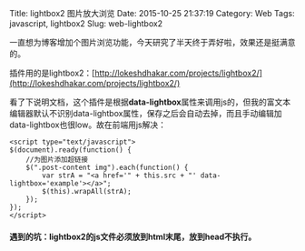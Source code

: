 Title: lightbox2 图片放大浏览
Date: 2015-10-25 21:37:19
Category: Web
Tags: javascript, lightbox2
Slug: web-lightbox2

一直想为博客增加个图片浏览功能，今天研究了半天终于弄好啦，效果还是挺满意的。

插件用的是lightbox2：[http://lokeshdhakar.com/projects/lightbox2/](http://lokeshdhakar.com/projects/lightbox2/)

看了下说明文档，这个插件是根据**data-lightbox**属性来调用js的，但我的富文本编辑器默认不识别data-lightbox属性，保存之后会自动去掉，而且手动编辑加data-lightbox也很low。故在前端用js解决：

```
<script type="text/javascript">
$(document).ready(function() {
	//为图片添加超链接
	$(".post-content img").each(function() {
		var strA = "<a href='" + this.src + "' data-lightbox='example'></a>";
		$(this).wrapAll(strA);
	});
});
</script>
```

#### 遇到的坑：lightbox2的js文件必须放到html末尾，放到head不执行。
